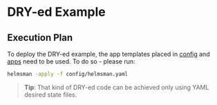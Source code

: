 # DRY-ed Example

## Execution Plan

To deploy the DRY-ed example, the app templates placed in [config](config) and [apps](apps) need to be used. To do so - please run:

```bash
helmsman -apply -f config/helmsman.yaml
```

> **Tip**: That kind of DRY-ed code can be achieved only using YAML desired state files.
